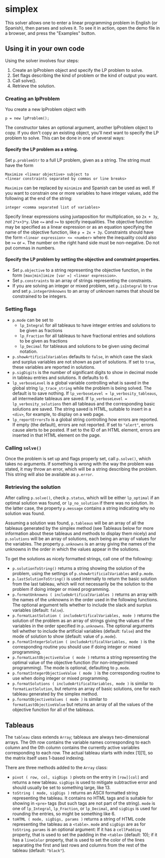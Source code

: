 # simplex
This solver allows one to enter a linear programming problem in English (or Spanish), then parses and solves it. To see it in action, open the demo file in a browser, and press the "Examples" button.
## Using it in your own code
Using the solver involves four steps:

1. Create an lpProblem object and specify the LP problem to solve.
2. Set flags describing the kind of problem or the kind of output you want.
3. Call solve().
4. Retrieve the solution.

### Creating an lpProblem
You create a new lpProblem object with
```
p = new lpProblem();
```
The constructor takes an optional argument, another lpProblem object to copy. If you don't copy an existing object, you'll next want to specify the LP problem to solve. This can be done in one of several ways:

#### Specify the LP problem as a string.
Set `p.problemStr` to a full LP problem, given as a string. The string must have the form
```
Maximize <linear objective> subject to
<linear constraints separated by commas or line breaks>
```
`Maximize` can be replaced by `minimize` and Spanish can be used as well. If you want to constrain one or more variables to have integer values, add the following at the end of the string:
```
integer <comma separated list of variables>
```
Specify linear expressions using juxtaposition for multiplication, so `2x + 3y`, *not* `2*x+3*y`. Use `<=` and `>=` to specify inequalities. The objective function may be specified as a linear expression or as an equation specifying the name of the objective function, like `p = 2x + 3y`. Constraints should have the form `<linear expression> <= <number>` where the inequality could also be `>=` or `=`. The number on the right hand side must be non-negative. Do not put commas in numbers.

#### Specify the LP problem by setting the objective and constraint properties.
- Set `p.objective` to a string representing the objective function, in the form `[max|min]imize [var =] <linear expression>`. 
- Set `p.constraints` to an array of strings representing the constraints. 
- If you are solving an integer or mixed problem, set `p.isIntegral` to `true` and set `p.integerUnknowns` to an array of unknown names that should be constrained to be integers.

### Setting flags
- `p.mode` can be set to
  - `lp_Integral` for all tableaus to have integer entries and solutions to be given as fractions
  - `lp_Fraction` for all tableaus to have fractional entries and solutions to be given as fractions
  - `lp_Decimal` for tableaus and solutions to be given using decimal notation.
- `p.showArtificialVariables` defaults to `false`, in which case the slack and surplus variables are not shown as part of solutions. If set to `true`, these variables are reported in solutions.
- `p.sigDigits` is the number of significant digits to show in decimal mode in tableau entries and solutions. It defaults to 6.
- `lp_verboseLevel` is a global variable controlling what is saved in the global string `lp_trace_string` while the problem is being solved. The default is to save nothing. If `lp_verboseLevel = lp_verbosity_tableaus`, all intermediate tableaus are saved. If `lp_verboseLevel = lp_verbosity_solutions` then all tableaus and the corresponding basic solutions are saved. The string saved is HTML, suitable to insert in a `<div>`, for example, to display on a web page.
- `lp_reportErrorsTo` is a global string controlling how errors are reported. If empty (the default), errors are not reported. If set to `"alert"`, errors cause alerts to be posted. If set to the ID of an HTML element, errors are inserted in that HTML element on the page.

### Calling `solve()`
Once the problem is set up and flags properly set, call `p.solve()`, which takes no arguments. If something is wrong with the way the problem was stated, it may throw an error, which will be a string describing the problem. This string will also be available as `p.error`.

### Retrieving the solution
After calling `p.solve()`, check `p.status`, which will be either `lp_optimal` if an optimal solution was found, or `lp_no_solution` if there was no solution. In the latter case, the property `p.message` contains a string indicating why no solution was found.

Assuming a solution was found, `p.tableaus` will be an array of all the tableaus generated by the simplex method (see Tableaus below for more information about these tableaus and methods to display them nicely) and `p.solutions` will be an array of solutions, each being an array of values for the variables. The property `p.unknowns` is an array giving the names of the unknowns in the order in which the values appear in the solutions.

To get the solutions as nicely formatted strings, call one of the following:

- `p.solutionToString()` returns a string showing the solution of the problem, using the settings of `p.showArtificialVariables` and `p.mode`.
- `p.lastSolutionToString()` is used internally to return the basic solution from the last tableau, which will not necessarily be the solution to the problem if doing integer or mixed programming.
- `p.formatUnknowns ( includeArtificalVariables )` returns an array with the names of the unknowns in the order used in the following functions. The optional argument tells whether to include the slack and surplus variables (default: `false`).
- `p.formatLastSolution ( includeArtificalVariables, mode )` returns the solution of the problem as an array of strings giving the values of the variables in the order specified in `p.unknowns`. The optional arguments tell whether to include the artificial variables (default: `false`) and the mode of solution to show (default: value of `p.mode`).
- `p.formatIntegerSolution ( includeArtificalVariables, mode )` is the corresponding routine you should use if doing integer or mixed programming.
- `p.formatLastObjectiveValue ( mode )` returns a string representing the optimal value of the objective function (for non-integer/mixed programming). The mode is optional, defaulting to `p.mode`.
- `p.formatIntegerObjectiveValue ( mode )` is the corresponding routine to use when doing integer or mixed programming.
- `p.formatSolutions ( includeArtificalVariables, mode )` is similar to `formatLastSolution`, but returns an array of basic solutions, one for each tableau generated by the simplex method.
- `p.formatObjectiveValues ( mode )` is similar to `formatLastObjectiveValue` but returns an array of all the values of the objective function for all of the tableaus.

## Tableaus
The `tableau` class extends `Array`; tableaus are always two-dimensional arrays. The 0th row contains the variable names corresponding to each column and the 0th column contains the currently active variables corresponding to each row. The actual tableau starts with index [1][1], so the matrix itself uses 1-based indexing.

There are three methods added to the `Array` class:

- `pivot ( row, col, sigDigs )` pivots on the entry in `[row][col]` and returns a new tableau. `sigDigs` is used to mitigate subtractive error and should usually be set to something large, like 13.
- `toString ( mode, sigDigs )` returns an ASCII formatted string representing the tableau. It contains no HTML tags and is suitable for showing in `<pre>` tags (but such tags are not part of the string). `mode` is one of `lp_Integral`, `lp_Fraction`, or `lp_Decimal`, and `sigDigs` is used for rounding the entries, so might be something like 6.
- `toHTML ( mode, sigDigs, params )` returns a string of HTML code representing the tableau as a `<table>`. `mode` and `sigDigs` are as for `toString`. `params` is an optional argument: If it has a `cellPadding` property, that is used to set the padding in the `<table>`  (default: 10); if it has a `lineColor` property, that is used to set the color of the lines separating the first and last rows and columns from the rest of the tableau (default: `"black"`).
